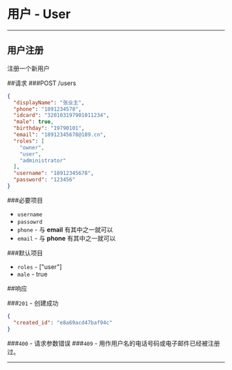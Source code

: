 # 用户 - User  
****
## 用户注册
注册一个新用户

##请求
###POST /users
 
```json
{
  "displayName": "张业主",
  "phone": "1891234578",
  "idcard": "320103197901011234",
  "male": true,
  "birthday": "19790101",
  "email": "18912345678@189.cn",
  "roles": [
    "owner",
    "user",
    "administrator"
  ],
  "username": "18912345678",
  "password": "123456"
}
```
###必要项目
* `username`
* `passowrd`
* `phone` - 与 **email** 有其中之一就可以
* `email` - 与 __phone__ 有其中之一就可以

###默认项目
* `roles` - ["user"]
* `male` - true

##响应

###`201` - 创建成功
```json
{
  "created_id": "e8a69acd47baf94c"
}
```


###`400` - 请求参数错误
###`409` - 用作用户名的电话号码或电子邮件已经被注册过。

****
